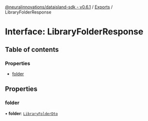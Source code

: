 [@neuralinnovations/dataisland-sdk - v0.6.1](../../README.md) / [Exports](../modules.md) / LibraryFolderResponse

# Interface: LibraryFolderResponse

## Table of contents

### Properties

- [folder](LibraryFolderResponse.md#folder)

## Properties

### folder

• **folder**: [`LibraryFolderDto`](LibraryFolderDto.md)
